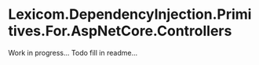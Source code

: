 ﻿# Lexicom.DependencyInjection.Primitives.For.AspNetCore.Controllers

Work in progress...
Todo fill in readme...